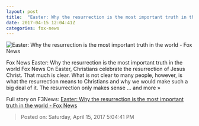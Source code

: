 ```yaml
---
layout: post
title:  "Easter: Why the resurrection is the most important truth in the world - Fox News"
date: 2017-04-15 12:04:41Z
categories: fox-news
---
```


![Easter: Why the resurrection is the most important truth in the world - Fox News](http://a57.foxnews.com/images.foxnews.com/content/fox-news/opinion/2017/04/15/easter-why-resurrection-is-most-important-truth-in-world/_jcr_content/par/featured-media/media-0.img.gif/0/0/1492216760385.gif?ve=1)

Fox News Easter: Why the resurrection is the most important truth in the world Fox News On Easter, Christians celebrate the resurrection of Jesus Christ. That much is clear. What is not clear to many people, however, is what the resurrection means to Christians and why we would make such a big deal of it. The resurrection only makes sense ... and more »


Full story on F3News: [Easter: Why the resurrection is the most important truth in the world - Fox News](http://www.f3nws.com/n/BWh2QE)

> Posted on: Saturday, April 15, 2017 5:04:41 PM
